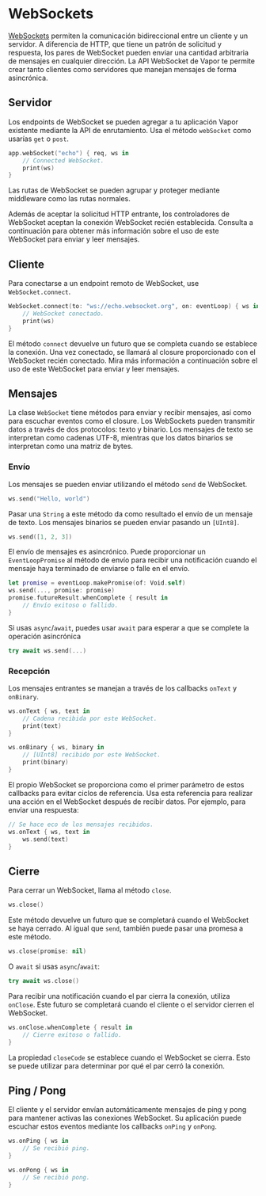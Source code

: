 # WebSockets

[WebSockets](https://en.wikipedia.org/wiki/WebSocket) permiten la comunicación bidireccional entre un cliente y un servidor. A diferencia de HTTP, que tiene un patrón de solicitud y respuesta, los pares de WebSocket pueden enviar una cantidad arbitraria de mensajes en cualquier dirección. La API WebSocket de Vapor te permite crear tanto clientes como servidores que manejan mensajes de forma asincrónica.

## Servidor

Los endpoints de WebSocket se pueden agregar a tu aplicación Vapor existente mediante la API de enrutamiento. Usa el método `webSocket` como usarías `get` o `post`.

```swift
app.webSocket("echo") { req, ws in
    // Connected WebSocket.
    print(ws)
}
```

Las rutas de WebSocket se pueden agrupar y proteger mediante middleware como las rutas normales.

Además de aceptar la solicitud HTTP entrante, los controladores de WebSocket aceptan la conexión WebSocket recién establecida. Consulta a continuación para obtener más información sobre el uso de este WebSocket para enviar y leer mensajes.

## Cliente

Para conectarse a un endpoint remoto de WebSocket, use `WebSocket.connect`.

```swift
WebSocket.connect(to: "ws://echo.websocket.org", on: eventLoop) { ws in
    // WebSocket conectado.
    print(ws)
}
```

El método `connect` devuelve un futuro que se completa cuando se establece la conexión. Una vez conectado, se llamará al closure proporcionado con el WebSocket recién conectado. Mira más información a continuación sobre el uso de este WebSocket para enviar y leer mensajes.

## Mensajes

La clase `WebSocket` tiene métodos para enviar y recibir mensajes, así como para escuchar eventos como el closure. Los WebSockets pueden transmitir datos a través de dos protocolos: texto y binario. Los mensajes de texto se interpretan como cadenas UTF-8, mientras que los datos binarios se interpretan como una matriz de bytes.

### Envío

Los mensajes se pueden enviar utilizando el método `send` de WebSocket.

```swift
ws.send("Hello, world")
```

Pasar una `String` a este método da como resultado el envío de un mensaje de texto. Los mensajes binarios se pueden enviar pasando un `[UInt8]`.

```swift
ws.send([1, 2, 3])
```

El envío de mensajes es asincrónico. Puede proporcionar un `EventLoopPromise` al método de envío para recibir una notificación cuando el mensaje haya terminado de enviarse o falle en el envío.

```swift
let promise = eventLoop.makePromise(of: Void.self)
ws.send(..., promise: promise)
promise.futureResult.whenComplete { result in
    // Envío exitoso o fallido.
}
```

Si usas `async`/`await`, puedes usar `await` para esperar a que se complete la operación asincrónica

```swift
try await ws.send(...)
```

### Recepción

Los mensajes entrantes se manejan a través de los callbacks `onText` y `onBinary`.

```swift
ws.onText { ws, text in
    // Cadena recibida por este WebSocket.
    print(text)
}

ws.onBinary { ws, binary in
    // [UInt8] recibido por este WebSocket.
    print(binary)
}
```

El propio WebSocket se proporciona como el primer parámetro de estos callbacks para evitar ciclos de referencia. Usa esta referencia para realizar una acción en el WebSocket después de recibir datos. Por ejemplo, para enviar una respuesta:

```swift
// Se hace eco de los mensajes recibidos.
ws.onText { ws, text in
    ws.send(text)
}
```

## Cierre

Para cerrar un WebSocket, llama al método `close`.

```swift
ws.close()
```

Este método devuelve un futuro que se completará cuando el WebSocket se haya cerrado. Al igual que `send`, también puede pasar una promesa a este método.

```swift
ws.close(promise: nil)
```

O `await` si usas `async`/`await`:

```swift
try await ws.close()
```

Para recibir una notificación cuando el par cierra la conexión, utiliza `onClose`. Este futuro se completará cuando el cliente o el servidor cierren el WebSocket.

```swift
ws.onClose.whenComplete { result in
    // Cierre exitoso o fallido.
}
```

La propiedad `closeCode` se establece cuando el WebSocket se cierra. Esto se puede utilizar para determinar por qué el par cerró la conexión.

## Ping / Pong

El cliente y el servidor envían automáticamente mensajes de ping y pong para mantener activas las conexiones WebSocket. Su aplicación puede escuchar estos eventos mediante los callbacks `onPing` y `onPong`.

```swift
ws.onPing { ws in 
    // Se recibió ping.
}

ws.onPong { ws in
    // Se recibió pong.
}
```
